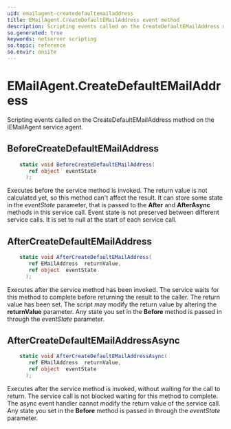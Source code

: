 ```yaml
---
uid: emailagent-createdefaultemailaddress
title: EMailAgent.CreateDefaultEMailAddress event method
description: Scripting events called on the CreateDefaultEMailAddress method on the EMailAgent service agent.
so.generated: true
keywords: netserver scripting
so.topic: reference
so.envir: onsite
---
```

# EMailAgent.CreateDefaultEMailAddress

Scripting events called on the <see cref='M:IEMailAgent.CreateDefaultEMailAddress'>CreateDefaultEMailAddress</see> method on the <see cref='IEMailAgent'>IEMailAgent</see>  service agent.

## BeforeCreateDefaultEMailAddress
```cs
    static void BeforeCreateDefaultEMailAddress(
       ref object  eventState
      );
```
Executes before the service method is invoked.
The return value is not calculated yet, so this method can't affect the result.
It can store some state in the *eventState* parameter, that is passed to the **After** and **AfterAsync** methods in this service call.
Event state is not preserved between different service calls. It is set to null at the start of each service call.
## AfterCreateDefaultEMailAddress
```cs
    static void AfterCreateDefaultEMailAddress(
       ref EMailAddress  returnValue,
       ref object  eventState
      );
```
Executes after the service method has been invoked. The service waits for this method to complete before returning the result to the caller.
The return value has been set. The script may modify the return value by altering the **returnValue** parameter.
Any state you set in the **Before** method is passed in through the *eventState* parameter.
## AfterCreateDefaultEMailAddressAsync
```cs
    static void AfterCreateDefaultEMailAddressAsync(
       ref EMailAddress  returnValue,
       ref object  eventState
      );
```
Executes after the service method is invoked, without waiting for the call to return.
The service call is not blocked waiting for this method to complete.
The async event handler cannot modify the return value of the service call.
Any state you set in the **Before** method is passed in through the *eventState* parameter.

